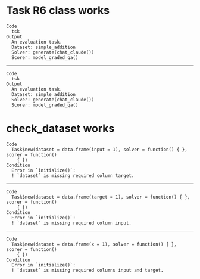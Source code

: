 # Task R6 class works

    Code
      tsk
    Output
      An evaluation task.
      Dataset: simple_addition
      Solver: generate(chat_claude())
      Scorer: model_graded_qa()

---

    Code
      tsk
    Output
      An evaluation task.
      Dataset: simple_addition
      Solver: generate(chat_claude())
      Scorer: model_graded_qa()

# check_dataset works

    Code
      Task$new(dataset = data.frame(input = 1), solver = function() { }, scorer = function()
        { })
    Condition
      Error in `initialize()`:
      ! `dataset` is missing required column target.

---

    Code
      Task$new(dataset = data.frame(target = 1), solver = function() { }, scorer = function()
        { })
    Condition
      Error in `initialize()`:
      ! `dataset` is missing required column input.

---

    Code
      Task$new(dataset = data.frame(x = 1), solver = function() { }, scorer = function()
        { })
    Condition
      Error in `initialize()`:
      ! `dataset` is missing required columns input and target.

